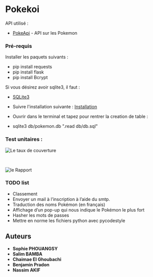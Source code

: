 # Pokekoi

API utilisé : 
* [PokeApi](https://pokeapi.co/) - API sur les Pokemon

### Pré-requis

Installer les paquets suivants :

- pip install requests
- pip install flask
- pip install Bcrypt


Si vous désirez avoir sqlite3, il faut : 
* [SQLite3](https://www.sqlite.org/download.html)

* Suivre l'installation suivante : 
 [Installation](https://www.tutorialspoint.com/sqlite/sqlite_installation.htm)

* Ouvrir dans le terminal et tapez pour rentrer la creation de table : 
- sqlite3 db/pokemon.db ".read db/db.sql"

### Test unitaires :

![Le taux de couverture](/Groupe2API/web/static/img/couverture.png)

<br />

![le Rapport](/Groupe2API/web/static/img/raport.png)

### TODO list 
* Classement  
* Envoyer un mail à l’inscription à l’aide du smtp. 
* Traduction des noms Pokémon (en français) 
* Affichage d’un pop-up qui nous indique le Pokémon le plus fort 
* Hasher les mots de passes
* Mettre en norme les fichiers python avec pycodestyle


## Auteurs
* **Sophie PHOUANGSY** 
* **Salim BAMBA**
* **Chaimae El Ghoubachi**
* **Benjamin Pradon**
* **Nassim AKIF**


